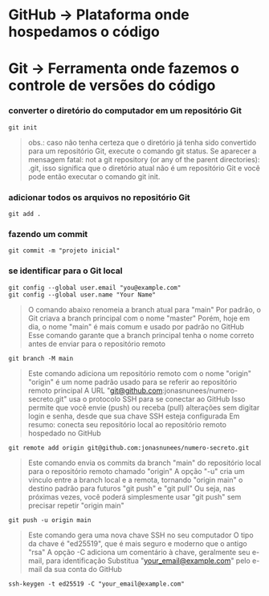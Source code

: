 # GitHub -> Plataforma onde hospedamos o código
# Git -> Ferramenta onde fazemos o controle de versões do código

### converter o diretório do computador em um repositório Git

```
git init
```

> obs.: caso não tenha certeza que o diretório já tenha sido convertido para um repositório Git, execute o comando git status.
> Se aparecer a mensagem fatal: not a git repository (or any of the parent directories): .git, isso significa que o diretório atual não é um repositório Git e você pode então executar o comando git init.

### adicionar todos os arquivos no repositório Git

```
git add .
```

### fazendo um commit

```
git commit -m "projeto inicial"
```

### se identificar para o Git local

```
git config --global user.email "you@example.com"
git config --global user.name "Your Name"
```

> O comando abaixo renomeia a branch atual para "main"
> Por padrão, o Git criava a branch principal com o nome "master"
> Porém, hoje em dia, o nome "main" é mais comum e usado por padrão no GitHub
> Esse comando garante que a branch principal tenha o nome correto antes de enviar para o repositório remoto

```
git branch -M main
```

> Este comando adiciona um repositório remoto com o nome "origin"
> "origin" é um nome padrão usado para se referir ao repositório remoto principal
> A URL "git@github.com:jonasnunees/numero-secreto.git" usa o protocolo SSH para se conectar ao GitHub
> Isso permite que você envie (push) ou receba (pull) alterações sem digitar login e senha, desde que sua chave SSH esteja configurada
> Em resumo: conecta seu repositório local ao repositório remoto hospedado no GitHub

```
git remote add origin git@github.com:jonasnunees/numero-secreto.git
```

> Este comando envia os commits da branch "main" do repositório local para o repositório remoto chamado "origin"
> A opção "-u" cria um vínculo entre a branch local e a remota, tornando "origin main" o destino padrão para futuros "git push" e "git pull"
> Ou seja, nas próximas vezes, você poderá simplesmente usar "git push" sem precisar repetir "origin main"

```
git push -u origin main
```

> Este comando gera uma nova chave SSH no seu computador
> O tipo da chave é "ed25519", que é mais seguro e moderno que o antigo "rsa"
> A opção -C adiciona um comentário à chave, geralmente seu e-mail, para identificação
> Substitua "your_email@example.com" pelo e-mail da sua conta do GitHub

```
ssh-keygen -t ed25519 -C "your_email@example.com"
```
